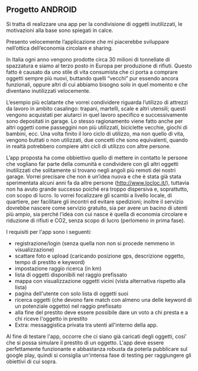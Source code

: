 ## Progetto ANDROID

Si tratta di realizzare una app per la condivisione di oggetti inutilizzati, le motivazioni alla base sono spiegati in calce. 

Presento velocemente l’applicazione che mi piacerebbe sviluppare nell’ottica dell’economia circolare e sharing.

In Italia ogni anno vengono prodotte circa 30 milioni di tonnellate di spazzatura e siamo al terzo posto in Europa per produzione di rifiuti. 
Questo fatto è causato da uno stile di vita consumista che ci porta a comprare oggetti sempre più nuovi, 
buttando quelli “vecchi” pur essendo ancora funzionali, oppure altri di cui abbiamo bisogno solo in quel momento e che diventano inutilizzati velocemente.

L‘esempio più eclatante che vorrei condividere riguarda l’utilizzo di attrezzi da lavoro in ambito casalingo: 
trapani, martelli, scale e altri utensili; questi vengono acquistati per aiutarci in quel lavoro specifico e successivamente sono depositati in garage. 
Lo stesso ragionamento viene fatto anche per altri oggetti come passeggini non più utilizzati, biciclette vecchie, giochi di bambini, ecc. 
Una volta finito il loro ciclo di utilizzo, ma non quello di vita, vengono buttati o non utilizzati, due concetti che sono equivalenti, 
quando in realtà potrebbero compiere altri cicli di utilizzo con altre persone.

L’app proposta ha come obbiettivo quello di mettere in contatto le persone che vogliano far parte della comunità e 
condividere con gli altri oggetti inutilizzati che solitamente si trovano negli angoli più remoti dei nostri garage. 
Vorrei precisare che non è un’idea nuova e che è stata già stata sperimentata alcuni anni fa da altre persone (http://www.locloc.it/), 
tuttavia non ha avuto grande successo poiché era troppo dispersiva e, soprattutto, con scopo di lucro. Io vorrei focalizzare gli scambi a livello locale, di quartiere, 
per facilitare gli incontri ed evitare spedizioni; inoltre il servizio dovrebbe nascere come servizio gratuito, sia per avere un bacino di utenti più ampio, 
sia perché l’idea con cui nasce è quella di economia circolare e riduzione di rifiuti e CO2, senza scopo di lucro (perlomeno in prima fase).

I requisiti per l'app sono i seguenti:
- registrazione/login (senza quella non non si procede nemmeno in visualizzazione)
- scattare foto e upload (caricando posizione gps, descrizione oggetto, tempo di prestito e keyword)
- impostazione raggio ricerca (in km)
- lista di oggetti disponibili nel raggio prefissato
- mappa con visualizzazione oggetti vicini (vista alternativa rispetto alla lista)
- pagina dell'utente con solo lista di oggetti suoi
- ricerca oggetti (che devono fare match con almeno una delle keyword di un potenziale oggetto) nel raggio prefissato
- alla fine del prestito deve essere possibile dare un voto a chi presta e a chi riceve l'oggetto in prestito
- Extra: messaggistica privata tra utenti all'interno della app.

Al fine di testare l'app, occorre che ci siano già caricati degli oggetti, cosi' che si possa simulare il prestito di un oggetto.
L'app deve essere perfettamente funzionante e abbastanza robusta da poterla pubblicare sul google play, 
quindi si consiglia un'intensa fase di testing per raggiungere gli obiettivi di cui sopra.

